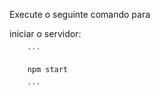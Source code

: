   Execute o seguinte comando para 


  iniciar o servidor:

        ```
        
        npm start

        ```
